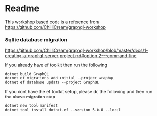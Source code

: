 # Readme

This workshop based code is a reference from https://github.com/ChilliCream/graphql-workshop

### Sqlite database migration
https://github.com/ChilliCream/graphql-workshop/blob/master/docs/1-creating-a-graphql-server-project.md#option-2---command-line

If you already have ef toolkit then run the following 
```
dotnet build GraphQL
dotnet ef migrations add Initial --project GraphQL
dotnet ef database update --project GraphQL
```

If you dont have the ef toolkit setup, please do the following and then run the above migration step

```
dotnet new tool-manifest
dotnet tool install dotnet-ef --version 5.0.0 --local
```

